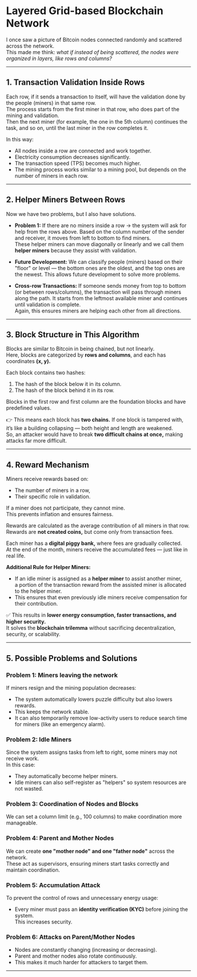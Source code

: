 # Layered Grid-based Blockchain Network

I once saw a picture of Bitcoin nodes connected randomly and scattered across the network.  
This made me think: *what if instead of being scattered, the nodes were organized in layers, like rows and columns?*

---

## 1. Transaction Validation Inside Rows
Each row, if it sends a transaction to itself, will have the validation done by the people (miners) in that same row.  
The process starts from the first miner in that row, who does part of the mining and validation.  
Then the next miner (for example, the one in the 5th column) continues the task, and so on, until the last miner in the row completes it.  

In this way:  
- All nodes inside a row are connected and work together.  
- Electricity consumption decreases significantly.  
- The transaction speed (TPS) becomes much higher.  
- The mining process works similar to a mining pool, but depends on the number of miners in each row.  

---

## 2. Helper Miners Between Rows
Now we have two problems, but I also have solutions.  
- **Problem 1:** If there are no miners inside a row → the system will ask for help from the rows above. Based on the column number of the sender and receiver, it moves from left to bottom to find miners.  
These helper miners can move diagonally or linearly and we call them **helper miners** because they assist with validation.  

- **Future Development:** We can classify people (miners) based on their "floor" or level — the bottom ones are the oldest, and the top ones are the newest. This allows future development to solve more problems.  

- **Cross-row Transactions:** If someone sends money from top to bottom (or between rows/columns), the transaction will pass through miners along the path. It starts from the leftmost available miner and continues until validation is complete.  
Again, this ensures miners are helping each other from all directions.  

---

## 3. Block Structure in This Algorithm
Blocks are similar to Bitcoin in being chained, but not linearly.  
Here, blocks are categorized by **rows and columns**, and each has coordinates **(x, y).**  

Each block contains two hashes:  
1. The hash of the block below it in its column.  
2. The hash of the block behind it in its row.  

Blocks in the first row and first column are the foundation blocks and have predefined values.  

👉 This means each block has **two chains.** If one block is tampered with, it’s like a building collapsing — both height and length are weakened.  
So, an attacker would have to break **two difficult chains at once,** making attacks far more difficult.  

---

## 4. Reward Mechanism
Miners receive rewards based on:  
- The number of miners in a row,  
- Their specific role in validation.  

If a miner does not participate, they cannot mine.  
This prevents inflation and ensures fairness.  

Rewards are calculated as the average contribution of all miners in that row.  
Rewards are **not created coins,** but come only from transaction fees.  

Each miner has a **digital piggy bank,** where fees are gradually collected.  
At the end of the month, miners receive the accumulated fees — just like in real life.  

**Additional Rule for Helper Miners:**  
- If an idle miner is assigned as a **helper miner** to assist another miner,  
  a portion of the transaction reward from the assisted miner is allocated to the helper miner.  
- This ensures that even previously idle miners receive compensation for their contribution.  

✅ This results in **lower energy consumption, faster transactions, and higher security.**  
It solves the **blockchain trilemma** without sacrificing decentralization, security, or scalability.  

---

## 5. Possible Problems and Solutions

### Problem 1: Miners leaving the network
If miners resign and the mining population decreases:  
- The system automatically lowers puzzle difficulty but also lowers rewards.  
- This keeps the network stable.  
- It can also temporarily remove low-activity users to reduce search time for miners (like an emergency alarm).  

### Problem 2: Idle Miners
Since the system assigns tasks from left to right, some miners may not receive work.  
In this case:  
- They automatically become helper miners.  
- Idle miners can also self-register as "helpers" so system resources are not wasted.  

### Problem 3: Coordination of Nodes and Blocks
We can set a column limit (e.g., 100 columns) to make coordination more manageable.  

### Problem 4: Parent and Mother Nodes
We can create **one "mother node" and one "father node"** across the network.  
These act as supervisors, ensuring miners start tasks correctly and maintain coordination.  

### Problem 5: Accumulation Attack
To prevent the control of rows and unnecessary energy usage:  
- Every miner must pass an **identity verification (KYC)** before joining the system.  
This increases security.  

### Problem 6: Attacks on Parent/Mother Nodes
- Nodes are constantly changing (increasing or decreasing).  
- Parent and mother nodes also rotate continuously.  
- This makes it much harder for attackers to target them.  

---

